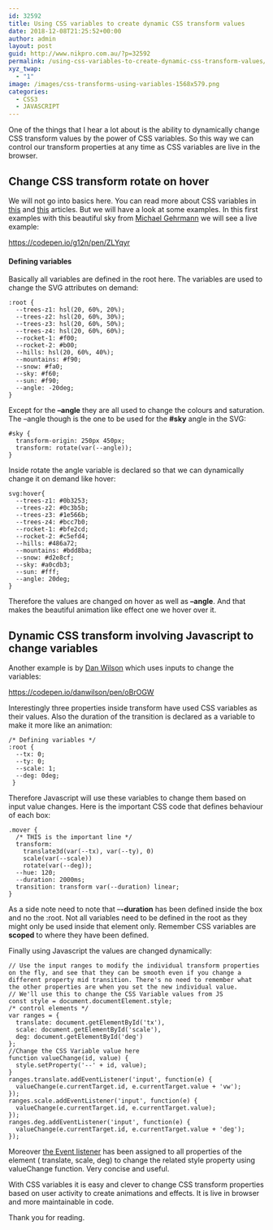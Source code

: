 ```yaml
---
id: 32592
title: Using CSS variables to create dynamic CSS transform values
date: 2018-12-08T21:25:52+00:00
author: admin
layout: post
guid: http://www.nikpro.com.au/?p=32592
permalink: /using-css-variables-to-create-dynamic-css-transform-values/
xyz_twap:
  - "1"
image: /images/css-transforms-using-variables-1568x579.png
categories:
  - CSS3
  - JAVASCRIPT
---
```

One of the things that I hear a lot about is the ability to dynamically change CSS transform values by the power of CSS variables. So this way we can control our transform properties at any time as CSS variables are live in the browser.

## Change CSS transform rotate on hover

We will not go into basics here. You can read more about CSS variables in [this](http://www.nikpro.com.au/what-are-css-variables-and-their-differences-with-css-preprocessors/) and [this](http://www.nikpro.com.au/css-custom-properties-or-variables-with-more-examples/) articles. But we will have a look at some examples. In this first examples with this beautiful sky from&nbsp;<a rel="noreferrer noopener" aria-label="We will not go into basics here. You can read more about CSS variables in this and this articles. But we will have a look at some examples. In this first examples with this beautiful sky from&nbsp;Michael Gehrmann (opens in a new tab)" href="https://codepen.io/g12n/" target="_blank">Michael Gehrmann</a>&nbsp;we will see a live example:

https://codepen.io/g12n/pen/ZLYqyr

#### Defining variables

Basically all variables are defined in the root here. The variables are used to change the SVG attributes on demand:


```
:root {
  --trees-z1: hsl(20, 60%, 20%);
  --trees-z2: hsl(20, 60%, 30%);
  --trees-z3: hsl(20, 60%, 50%);
  --trees-z4: hsl(20, 60%, 60%);
  --rocket-1: #f00;
  --rocket-2: #b00;
  --hills: hsl(20, 60%, 40%);
  --mountains: #f90;
  --snow: #fa0;
  --sky: #f60;
  --sun: #f90;
  --angle: -20deg;
}
```

Except for the **&#8211;angle** they are all used to change the colours and saturation. The &#8211;angle though is the one to be used for the **#sky** angle in the SVG:


```
#sky {
  transform-origin: 250px 450px;
  transform: rotate(var(--angle));
}
```

Inside rotate the angle variable is declared so that we can dynamically change it on demand like hover:


```
svg:hover{
  --trees-z1: #0b3253;
  --trees-z2: #0c3b5b;
  --trees-z3: #1e566b;
  --trees-z4: #bcc7b0;
  --rocket-1: #bfe2cd;
  --rocket-2: #c5efd4;
  --hills: #486a72;
  --mountains: #bdd8ba;
  --snow: #d2e8cf;
  --sky: #a0cdb3;
  --sun: #fff;
  --angle: 20deg;
}
```

Therefore the values are changed on hover as well as **&#8211;angle**. And that makes the beautiful animation like effect one we hover over it.&nbsp;

## Dynamic CSS transform involving Javascript to change variables

Another example is by <a rel="noreferrer noopener" aria-label="Another example is by Dan Wilson (opens in a new tab)" href="https://codepen.io/danwilson/" target="_blank">Dan Wilson</a>&nbsp;which uses inputs to change the variables:

https://codepen.io/danwilson/pen/oBrOGW

Interestingly three properties inside transform have used CSS variables as their values. Also the duration of the transition is declared as a variable to make it more like an animation:

```
/* Defining variables */
:root {
  --tx: 0;
  --ty: 0;
  --scale: 1;
  --deg: 0deg;
 }
 ```

Therefore Javascript will use these variables to change them based on input value changes. Here is the important CSS code that defines behaviour of each box:

```
.mover {
  /* THIS is the important line */
  transform: 
    translate3d(var(--tx), var(--ty), 0) 
    scale(var(--scale)) 
    rotate(var(--deg));
  --hue: 120;
  --duration: 2000ms;
  transition: transform var(--duration) linear;
}
```

As a side note need to note that &#8211;**-duration** has been defined inside the box and no the :root. Not all variables need to be defined in the root as they might only be used inside that element only. Remember CSS variables are **scoped** to where they have been defined.

Finally using Javascript the values are changed dynamically:


```
// Use the input ranges to modify the individual transform properties on the fly, and see that they can be smooth even if you change a different property mid transition. There's no need to remember what the other properties are when you set the new individual value.
// We'll use this to change the CSS Variable values from JS
const style = document.documentElement.style;
/* control elements */
var ranges = {
  translate: document.getElementById('tx'),
  scale: document.getElementById('scale'),
  deg: document.getElementById('deg')
};
//Change the CSS Variable value here
function valueChange(id, value) {
  style.setProperty('--' + id, value);
}
ranges.translate.addEventListener('input', function(e) { 
  valueChange(e.currentTarget.id, e.currentTarget.value + 'vw');
});
ranges.scale.addEventListener('input', function(e) { 
  valueChange(e.currentTarget.id, e.currentTarget.value);
});
ranges.deg.addEventListener('input', function(e) { 
  valueChange(e.currentTarget.id, e.currentTarget.value + 'deg');
});
```

Moreover [the Event listener](http://www.nikpro.com.au/event-handlers-and-event-listeners-in-javascript-part-1/)&nbsp;has been assigned to all properties of the element ( translate, scale, deg) to change the related style property using valueChange function. Very concise and useful.

With CSS variables it is easy and clever to change CSS transform properties based on user activity to create animations and effects. It is live in browser and more maintainable in code.

Thank you for reading.
